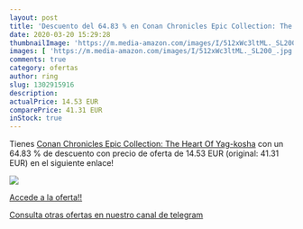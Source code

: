 ```yaml
---
layout: post
title: 'Descuento del 64.83 % en Conan Chronicles Epic Collection: The He'
date: 2020-03-20 15:29:28
thumbnailImage: 'https://m.media-amazon.com/images/I/512xWc3ltML._SL200_.jpg'
images: [ 'https://m.media-amazon.com/images/I/512xWc3ltML._SL200_.jpg' ]
comments: true
category: ofertas
author: ring
slug: 1302915916
description:
actualPrice: 14.53 EUR
comparePrice: 41.31 EUR
inStock: true
---
```


Tienes [Conan Chronicles Epic Collection: The Heart Of Yag-kosha](https://www.amazon.es/dp/1302915916/?tag=redken-21) con un 64.83 % de descuento con precio de oferta de 14.53 EUR (original: 41.31 EUR) en el siguiente enlace!

[![](https://m.media-amazon.com/images/I/512xWc3ltML._SL200_.jpg)](https://www.amazon.es/dp/1302915916/?tag=redken-21)

[Accede a la oferta!!](https://www.amazon.es/dp/1302915916/?tag=redken-21)

[Consulta otras ofertas en nuestro canal de telegram](https://t.me/s/ofertas25)
